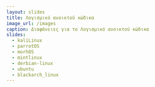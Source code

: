 ```yaml
---
layout: slides
title: Λογισμικό ανοικτού κώδικα
image_url: /images
caption: Διαφάνειες για το Λογισμικό ανοικτού κώδικα
slides:
  - kaliLinux
  - parrotOS
  - morhOS
  - mintlinux
  - derbian-linux
  - ubuntu
  - blackarch_linux
---
```

